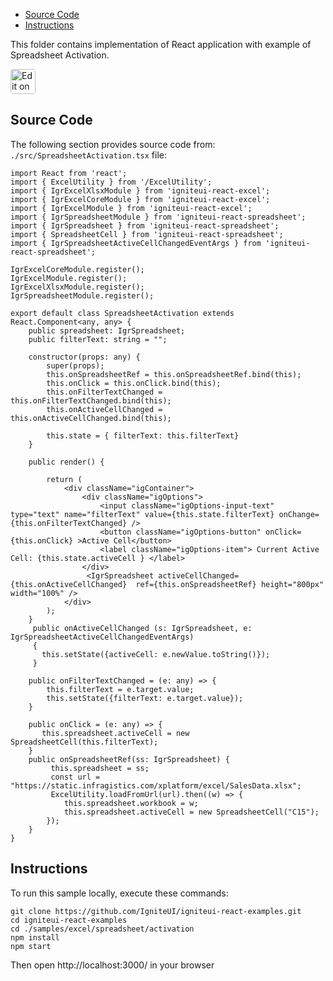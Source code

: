 <!-- NOTE: do not change this file because it will be auto re-generated from template file: -->
<!-- https://github.com/IgniteUI/igniteui-react-examples/tree/master/templates/sample/ReadMe.md -->

<!-- ## Table of Contents -->
<!-- - [Sample Preview](#Sample-Preview) -->
- [Source Code](#Source-Code)
- [Instructions](#Instructions)

This folder contains implementation of React application with example of Spreadsheet Activation.
<!-- in the Spreadsheet component -->
<!-- [Spreadsheet](https://infragistics.com/Reactsite/components/spreadsheet.html) -->

<html lang="en" xmlns="http://www.w3.org/1999/xhtml">
    <body>
        <a target="_blank" href="https://codesandbox.io/s/github/IgniteUI/igniteui-react-examples/tree/master/samples/excel/spreadsheet/activation?fontsize=14&hidenavigation=1&theme=dark&view=preview&file=/src/SpreadsheetActivation.tsx" rel="noopener noreferrer">
            <img height="40px" style="border-radius: 0.25rem" alt="Edit on CodeSandbox" src="https://static.infragistics.com/xplatform/images/sandbox/code.png"/>
        </a>
        <!-- <a target="_blank"
href="https://codesandbox.io/s/github/IgniteUI/igniteui-react-examples/tree/master/samples/maps/geo-map/binding-csv-points?fontsize=14&hidenavigation=1&theme=dark&view=preview">
            <img alt="Edit Sample" src="https://codesandbox.io/static/img/play-codesandbox.svg"/>
        </a> -->
        <!-- <a target="_blank" style="margin-left: 0.5rem"
href="https://codesandbox.io/embed/github/IgniteUI/igniteui-react-examples/tree/master/samples/excel/spreadsheet/activation?fontsize=14&hidenavigation=1&theme=dark&view=preview&file=/src/SpreadsheetActivation.tsx">
            <img height="40px" style="border-radius: 5px" alt="View on CodeSandbox" src="https://static.infragistics.com/xplatform/images/sandbox/view.png"/>
        </a> -->
        <!-- <a target="_blank"
href="https://codesandbox.io/embed/github/IgniteUI/igniteui-react-examples/tree/master/samples/maps/geo-map/binding-csv-points?fontsize=14&hidenavigation=1&theme=dark&view=preview">
            <img alt="View on CodeSandbox" src="https://static.infragistics.com/xplatform/images/sandbox/view.png"/>
        </a>
https://codesandbox.io/embed/react-treemap-overview-rtb45
https://codesandbox.io/static/img/play-codesandbox.svg
https://codesandbox.io/embed/react-treemap-overview-rtb45?view=browser -->
    </body>
</html>

<!-- ## Sample Preview -->

<!-- <iframe
  src="https://codesandbox.io/embed/github/IgniteUI/igniteui-react-examples/tree/master/samples/excel/spreadsheet/activation?fontsize=14&hidenavigation=1&theme=dark&view=preview&file=/src/SpreadsheetActivation.tsx"
  style="width:100%; height:400px; border:0; border-radius: 4px; overflow:hidden;"
  allow="accelerometer; ambient-light-sensor; camera; encrypted-media; geolocation; gyroscope; hid; microphone; midi; payment; usb; vr"
  sandbox="allow-forms allow-modals allow-popups allow-presentation allow-same-origin allow-scripts"
></iframe> -->

## Source Code

The following section provides source code from:
`./src/SpreadsheetActivation.tsx` file:

```tsx
import React from 'react';
import { ExcelUtility } from '/ExcelUtility';
import { IgrExcelXlsxModule } from 'igniteui-react-excel';
import { IgrExcelCoreModule } from 'igniteui-react-excel';
import { IgrExcelModule } from 'igniteui-react-excel';
import { IgrSpreadsheetModule } from 'igniteui-react-spreadsheet';
import { IgrSpreadsheet } from 'igniteui-react-spreadsheet';
import { SpreadsheetCell } from 'igniteui-react-spreadsheet';
import { IgrSpreadsheetActiveCellChangedEventArgs } from 'igniteui-react-spreadsheet';

IgrExcelCoreModule.register();
IgrExcelModule.register();
IgrExcelXlsxModule.register();
IgrSpreadsheetModule.register();

export default class SpreadsheetActivation extends React.Component<any, any> {
    public spreadsheet: IgrSpreadsheet;
    public filterText: string = "";

    constructor(props: any) {
        super(props);
        this.onSpreadsheetRef = this.onSpreadsheetRef.bind(this);
        this.onClick = this.onClick.bind(this);
        this.onFilterTextChanged = this.onFilterTextChanged.bind(this);
        this.onActiveCellChanged = this.onActiveCellChanged.bind(this);

        this.state = { filterText: this.filterText}
    }

    public render() {

        return (
            <div className="igContainer">
                <div className="igOptions">
                    <input className="igOptions-input-text" type="text" name="filterText" value={this.state.filterText} onChange={this.onFilterTextChanged} />
                    <button className="igOptions-button" onClick={this.onClick} >Active Cell</button>
                    <label className="igOptions-item"> Current Active Cell: {this.state.activeCell } </label>
                </div>
                 <IgrSpreadsheet activeCellChanged={this.onActiveCellChanged}  ref={this.onSpreadsheetRef} height="800px" width="100%" />
            </div>
        );
    }
     public onActiveCellChanged (s: IgrSpreadsheet, e: IgrSpreadsheetActiveCellChangedEventArgs)
     {
       this.setState({activeCell: e.newValue.toString()});
     }

    public onFilterTextChanged = (e: any) => {
        this.filterText = e.target.value;
        this.setState({filterText: e.target.value});
    }

    public onClick = (e: any) => {
       this.spreadsheet.activeCell = new SpreadsheetCell(this.filterText);
    }
    public onSpreadsheetRef(ss: IgrSpreadsheet) {
         this.spreadsheet = ss;
         const url = "https://static.infragistics.com/xplatform/excel/SalesData.xlsx";
         ExcelUtility.loadFromUrl(url).then((w) => {
            this.spreadsheet.workbook = w;
            this.spreadsheet.activeCell = new SpreadsheetCell("C15");
        });
    }
}

```

## Instructions
To run this sample locally, execute these commands:

```
git clone https://github.com/IgniteUI/igniteui-react-examples.git
cd igniteui-react-examples
cd ./samples/excel/spreadsheet/activation
npm install
npm start

```

Then open http://localhost:3000/ in your browser

